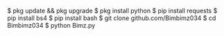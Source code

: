 $ pkg update && pkg upgrade 
$ pkg install python
$ pip install requests
$ pip install bs4
$ pip install bash
$ git clone github.com/Bimbimz034
$ cd Bimbimz034
$ python Bimz.py
